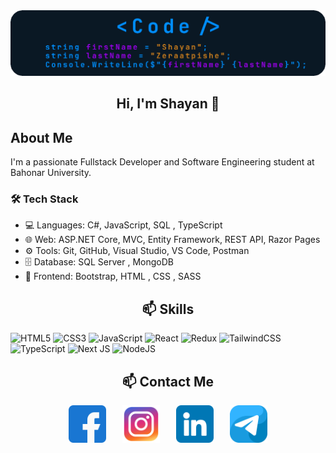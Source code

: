 <img src="https://github.com/Shayan-Zeraatpishe/Shayan-Zeraatpishe/blob/main/banner2.png?raw=true"/>

<h2 align="center">Hi, I'm Shayan 👋</h2>

## About Me
I'm a passionate Fullstack Developer and Software Engineering student at Bahonar University.

### 🛠️ Tech Stack
- 💻 Languages: C#, JavaScript, SQL , TypeScript
- 🌐 Web: ASP.NET Core, MVC, Entity Framework, REST API, Razor Pages
- ⚙️ Tools: Git, GitHub, Visual Studio, VS Code, Postman
- 🗄️ Database: SQL Server , MongoDB
- 🎨 Frontend: Bootstrap, HTML , CSS , SASS


<h2 align="center">📫 Skills</h2>

![HTML5](https://img.shields.io/badge/html5-%23E34F26.svg?style=for-the-badge&logo=html5&logoColor=white) ![CSS3](https://img.shields.io/badge/css3-%231572B6.svg?style=for-the-badge&logo=css3&logoColor=white) ![JavaScript](https://img.shields.io/badge/javascript-%23323330.svg?style=for-the-badge&logo=javascript&logoColor=%23F7DF1E) ![React](https://img.shields.io/badge/react-%2320232a.svg?style=for-the-badge&logo=react&logoColor=%2361DAFB) ![Redux](https://img.shields.io/badge/redux-%23593d88.svg?style=for-the-badge&logo=redux&logoColor=white) ![TailwindCSS](https://img.shields.io/badge/tailwindcss-%2338B2AC.svg?style=for-the-badge&logo=tailwind-css&logoColor=white) ![TypeScript](https://img.shields.io/badge/typescript-%23007ACC.svg?style=for-the-badge&logo=typescript&logoColor=white) ![Next JS](https://img.shields.io/badge/Next-black?style=for-the-badge&logo=next.js&logoColor=white) ![NodeJS](https://img.shields.io/badge/node.js-6DA55F?style=for-the-badge&logo=node.js&logoColor=white)




<h2 align="center">📫 Contact Me</h2>
<p align="center">
  <a href="https://facebook.com"><img src="https://raw.githubusercontent.com/Shayan-Zeraatpishe/Shayan-Zeraatpishe/main/facebook.png" width="60" alt="Facebook" /></a>
    &nbsp;&nbsp;
  <a href="https://instagram.com"><img src="https://raw.githubusercontent.com/Shayan-Zeraatpishe/Shayan-Zeraatpishe/main/instagram.png" width="60" alt="Instagram" style="margin-left: 10px;" /></a>
    &nbsp;&nbsp;
  <a href="https://linkedin.com"><img src="https://raw.githubusercontent.com/Shayan-Zeraatpishe/Shayan-Zeraatpishe/main/linkedin.png" width="60" alt="LinkedIn" style="margin-left: 10px;" /></a>
    &nbsp;&nbsp;
  <a href="https://t.me/yourusername"><img src="https://raw.githubusercontent.com/Shayan-Zeraatpishe/Shayan-Zeraatpishe/main/telegram.png" width="60" alt="Telegram" style="margin-left: 10px;" /></a>
</p>






